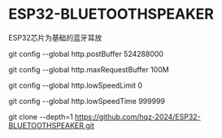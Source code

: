 # ESP32-BLUETOOTHSPEAKER
ESP32芯片为基础的蓝牙耳放

git config --global http.postBuffer 524288000

git config --global http.maxRequestBuffer 100M

git config --global http.lowSpeedLimit 0

git config --global http.lowSpeedTime 999999


git clone --depth=1 https://github.com/hqz-2024/ESP32-BLUETOOTHSPEAKER.git
